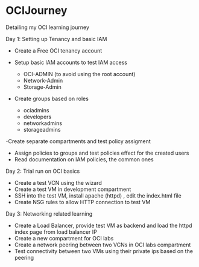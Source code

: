 # OCIJourney
Detailing my OCI learning journey


Day 1: Setting up Tenancy and basic IAM
- Create a Free OCI tenancy account

- Setup basic IAM accounts to test IAM access 
  - OCI-ADMIN (to avoid using the root account)
  - Network-Admin
  - Storage-Admin

- Create groups based on roles
  - ociadmins
  - developers
  - networkadmins
  - storageadmins

-Create separate compartments and test policy assigment

 - Assign policies to groups and test policies effect for the created users 
 - Read documentation on IAM policies, the common ones 

Day 2: Trial run on OCI basics

- Create a test VCN  using the wizard
- Create a test VM in development compartment
- SSH into the test VM, install apache (httpd) , edit the index.html file
- Create NSG rules to allow HTTP connection to test VM

Day 3: Networking related learning

- Create a Load Balancer, provide test VM as backend and load the httpd index page from load balancer IP
- Create a new compartment for OCI labs
- Create a network peering between two VCNs in OCI labs compartment
- Test connectivity between two VMs using their private ips based on the peering

